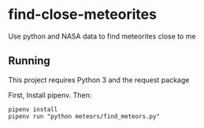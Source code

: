 # find-close-meteorites
Use python and NASA data to find meteorites close to me


## Running

This project requires Python 3 and the request package

First, Install pipenv. Then:

```
pipenv install
pipenv run "python meteors/find_meteors.py"

```
